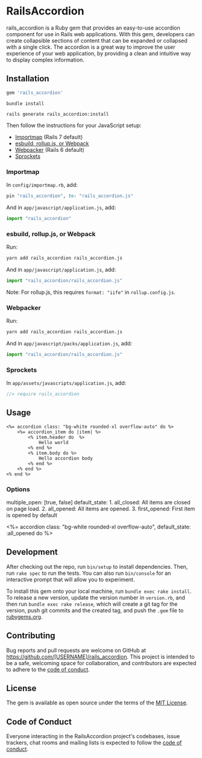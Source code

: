 # RailsAccordion

rails_accordion is a Ruby gem that provides an easy-to-use accordion component for use in Rails web applications. With this gem, developers can create collapsible sections of content that can be expanded or collapsed with a single click. The accordion is a great way to improve the user experience of your web application, by providing a clean and intuitive way to display complex information.

## Installation

```rb
gem 'rails_accordion'
```

```shell
bundle install
```

```shell
rails generate rails_accordion:install
```

Then follow the instructions for your JavaScript setup:

- [Importmap](#importmap) (Rails 7 default)
- [esbuild, rollup.js, or Webpack](#esbuild-rollupjs-or-webpack)
- [Webpacker](#webpacker) (Rails 6 default)
- [Sprockets](#sprockets)

### Importmap

In `config/importmap.rb`, add:

```ruby
pin "rails_accordion", to: "rails_accordion.js"
```

And in `app/javascript/application.js`, add:

```js
import "rails_accordion"
```

### esbuild, rollup.js, or Webpack

Run:

```sh
yarn add rails_accordion rails_accordion.js
```

And in `app/javascript/application.js`, add:

```js
import "rails_accordion/rails_accordion.js"
```

Note: For rollup.js, this requires `format: "iife"` in `rollup.config.js`.

### Webpacker

Run:

```sh
yarn add rails_accordion rails_accordion.js
```

And in `app/javascript/packs/application.js`, add:

```js
import "rails_accordion/rails_accordion.js"
```

### Sprockets

In `app/assets/javascripts/application.js`, add:

```js
//= require rails_accordion
```

## Usage

```erb
<%= accordion class: "bg-white rounded-xl overflow-auto" do %>
    <%= accordion_item do |item| %>
        <% item.header do  %>
            Hello world
        <% end %>
        <% item.body do %>
            Hello accordion body
        <% end %>
    <% end %>
<% end %>
```

### Options

multiple_open: [true, false]
default_state: 1. all_closed: All items are closed on page load. 2. all_opened: All items are opened. 3. first_opened: First item is opened by default

<%= accordion class: "bg-white rounded-xl overflow-auto", default_state: :all_opened do %>

## Development

After checking out the repo, run `bin/setup` to install dependencies. Then, run `rake spec` to run the tests. You can also run `bin/console` for an interactive prompt that will allow you to experiment.

To install this gem onto your local machine, run `bundle exec rake install`. To release a new version, update the version number in `version.rb`, and then run `bundle exec rake release`, which will create a git tag for the version, push git commits and the created tag, and push the `.gem` file to [rubygems.org](https://rubygems.org).

## Contributing

Bug reports and pull requests are welcome on GitHub at https://github.com/[USERNAME]/rails_accordion. This project is intended to be a safe, welcoming space for collaboration, and contributors are expected to adhere to the [code of conduct](https://github.com/Tajbrains/rails_accordion/blob/master/CODE_OF_CONDUCT.md).

## License

The gem is available as open source under the terms of the [MIT License](https://opensource.org/licenses/MIT).

## Code of Conduct

Everyone interacting in the RailsAccordion project's codebases, issue trackers, chat rooms and mailing lists is expected to follow the [code of conduct](https://github.com/[USERNAME]/rails_accordion/blob/master/CODE_OF_CONDUCT.md).
